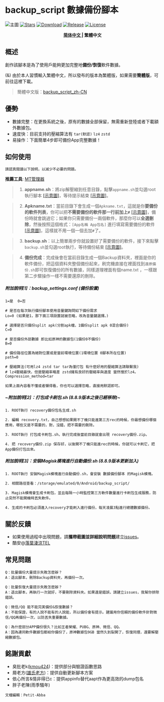 # backup_script 數據備份腳本
![主圖](https://github.com/Petit-Abba/backup_script_zh-CN/blob/06e06a015a1f672be52d980cb77ec0fd8dc4087d/File/mmexport1631297554615.png)
[![Stars](https://img.shields.io/github/stars/YAWAsau/backup_script?label=stars)](https://github.com/YAWAsau)
[![Download](https://img.shields.io/github/downloads/YAWAsau/backup_script/total)](https://github.com/YAWAsau/backup_script/releases)
[![Release](https://img.shields.io/github/v/release/YAWAsau/backup_script?label=release)](https://github.com/YAWAsau/backup_script/releases/latest)
[![License](https://img.shields.io/github/license/YAWAsau/backup_script?label=License)](https://choosealicense.com/licenses/gpl-3.0)

<div align="center">
    <span style="font-weight: bold"> <a href=README.md> 简体中文 </a> | 繁體中文 </span>
</div>

## 概述
  創作該腳本是為了使用戶能夠更加完整地**備份/恢復**軟件數據。

  (&) 由於本人習慣輸入繁體中文，所以發布的版本為繁體版，如果需要**簡體版**，可前往這裡下載。
  > 簡體中文版：[backup_script_zh-CN](https://github.com/Petit-Abba/backup_script_zh-CN)

## 優勢
   - 數據完整：在更換系統之後，原有的數據全部保留，無需重新登陸或者下載額外數據包。
   - 速度快：目前支持的壓縮算法有 `tar(默認)` `lz4` `zstd`
   - 易操作：下面簡單4步即可備份App完整數據！

## 如何使用
  `請認真閱讀以下說明，以減少不必要的問題。`

  **推薦工具**: [MT管理器](https://www.coolapk.com/apk/bin.mt.plus)

  > 1. __appname.sh__：將zip解壓縮到任意目錄，點擊`appname.sh`並勾選root執行腳本 [[示意圖]](https://github.com/Petit-Abba/backup_script_zh-CN//raw/main/File/Picture/1.png)，等待提示結束 [[示意圖]](https://github.com/Petit-Abba/backup_script_zh-CN//raw/main/File/Picture/2.png)。

  > 2. __Apkname.txt__：當前目錄下會生成一個`Apkname.txt`，這就是你**要備份的軟件列表**，你可以把**不需要備份的軟件那一行前加上`#`** [[示意圖]](https://github.com/Petit-Abba/backup_script_zh-CN//raw/main/File/Picture/3.png)，備份時就會跳過它；如果你只需要備份一兩個軟件，那麼你可以**全選刪除**，然後按照這個格式：`[App名稱 App包名]` 進行填寫需要備份的軟件 [[示意圖]](https://github.com/Petit-Abba/backup_script_zh-CN//raw/main/File/Picture/4.png)，這樣就不用一個一個去加`#`了。

  > 3. __backup.sh__：以上簡單兩步你就設置好了需要備份的軟件，接下來點擊`backup.sh`並勾選root執行，等待備份結束 [[示意圖]](https://github.com/Petit-Abba/backup_script_zh-CN//raw/main/File/Picture/5.png)。

  > 4. __備份完成__：完成後會在當前目錄生成一個Backup資料夾，裡面是你的軟件備份，把這個資料夾整個備份起來，刷完機直接在裡面找到`還原備份.sh`即可恢復備份的所有數據，同樣道理裡面有個name.txt ，一樣跟第二步驟操作一樣不需要還原的刪除。

##### 附加說明[1]：backup_settings.conf (備份設置)
  ```
  1=是  0=否 

  # 是否在每次執行備份腳本使用音量鍵詢問如下備份需求
  Lo=0 (如果是1，那下面三項設置就被忽略，改為音量鍵選擇。)

  # 選擇是否只備份split apk(分割apk檔，1備份split apk 0混合備份)
  C=0

  # 是否備份外部數據 即比如原神的數據包(1備份0不備份)
  B=0

  # 備份路徑位置為絕對位置或是當前環境位置(1環境位置 0腳本所在位置)
  path=0

  # 壓縮算法(可用lz4 zstd tar tar為僅打包 有什麼好用的壓縮算法請聯繫我)
  # lz4壓縮最快，但是壓縮率略差 zstd擁有良好的壓縮率與速度 當然慢於lz4。
  Compression_method=tar
  ```
  `如果上面內容看不懂或者懶得看，你也可以選擇忽略，直接用默認即可。`

##### ~附加說明[2]：打包成卡刷包.sh (8.8.9版本之後已經移除)~
  ```
  1. ROOT執行 recovery備份包名生成.sh

  2. 編輯 recovery.txt，自己想想如果開不了機只能進第三方rec的時候，你最想備份哪個應用，哪些又是不需要的，對，沒錯，把不需要的刪除。

  3. ROOT執行 打包成卡刷包.sh，執行完成後當前目錄就會出現 recovery備份.zip。

  4. 把 recovery備份.zip 保存好，以後開不了機只能進rec的時候，你就可以卡刷它，把App備份打包出來。
  ```

##### 附加說明[3]：安裝Magisk模塊進行自動備份.sh (8.8.9版本更新加入)
  ```
  1. ROOT執行 安裝Magisk模塊進行自動備份.sh，會安裝 數據備份腳本 的Magisk模塊。

  2. 相關路徑查看：/storage/emulated/0/Android/backup_script/

  3. Magisk模塊會生成卡刷包，並且每隔一小時監控第三方軟件數量進行卡刷包生成服務，防止突然不能開機時丟失軟件。

  4. 生成的卡刷包必須進入recovery才能刷入進行備份，每天凌晨3點進行總體數據備份。
  ```

## 關於反饋
  - 如果使用過程中出現問題，請**攜帶截圖並詳細說明問題**建立[issues](https://github.com/YAWAsau/backup_script/issues)。
  - 酷安@[落葉淒涼TEL](http://www.coolapk.com/u/2277637)

## 常見問題
  ```
  Q：批量備份大量提示失敗怎麼辦？
  A：退出腳本，刪除Backup資料夾，再備份一次。

  Q：批量恢復大量提示失敗怎麼辦？
  A：退出腳本，再執行一次就好，不要刪除資料夾。如果還是錯誤，請建立issues，我幫你排除錯誤。

  Q：微信/QQ 能不能完美備份&恢復數據？
  A：不能保證，有的人說不能有的人說能，所以備份會有提示。建議用你信賴的備份軟件針對微信/QQ再備份一次，以防丟失重要數據。

  Q：為什麼部分APP備份很久？比如王者榮耀、PUBG、原神、微信、QQ。
  A：因為連同軟件數據包都給你備份了，原神數據包9GB 當然久到裂開了，恢復同理，還要解壓縮數據包。
  ```

## 銘謝貢獻
  - 臭批老k([kmou424](https://github.com/kmou424))：提供部分與驗證函數思路
  - 屑老方([雄氏老方](http://www.coolapk.com/u/665894))：提供自動更新腳本方案
  - 依心所言&情非得已c：提供appinfo替代aapt作為更高效的dump包名
  - 胖子老陳(雨季騷年)

  `文檔編輯：Petit-Abba`
